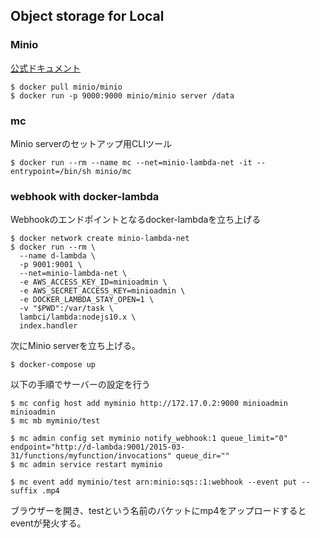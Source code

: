 ## Object storage for Local

### Minio

[公式ドキュメント](https://docs.min.io/)

```
$ docker pull minio/minio
$ docker run -p 9000:9000 minio/minio server /data
```

### mc

Minio serverのセットアップ用CLIツール

```
$ docker run --rm --name mc --net=minio-lambda-net -it --entrypoint=/bin/sh minio/mc
```

### webhook with docker-lambda

Webhookのエンドポイントとなるdocker-lambdaを立ち上げる
```
$ docker network create minio-lambda-net
$ docker run --rm \
  --name d-lambda \
  -p 9001:9001 \
  --net=minio-lambda-net \
  -e AWS_ACCESS_KEY_ID=minioadmin \
  -e AWS_SECRET_ACCESS_KEY=minioadmin \
  -e DOCKER_LAMBDA_STAY_OPEN=1 \
  -v "$PWD":/var/task \
  lambci/lambda:nodejs10.x \
  index.handler
```


次にMinio serverを立ち上げる。

```
$ docker-compose up
```

以下の手順でサーバーの設定を行う

```
$ mc config host add myminio http://172.17.0.2:9000 minioadmin minioadmin
$ mc mb myminio/test

$ mc admin config set myminio notify_webhook:1 queue_limit="0"  endpoint="http://d-lambda:9001/2015-03-31/functions/myfunction/invocations" queue_dir=""
$ mc admin service restart myminio

$ mc event add myminio/test arn:minio:sqs::1:webhook --event put --suffix .mp4
```

ブラウザーを開き、testという名前のバケットにmp4をアップロードするとeventが発火する。